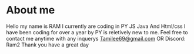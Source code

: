 # About me
Hello my name is RAM
I currently are coding in PY JS Java And Html/css
I have been coding for over a year by PY is reletively new to me.
Feel free to contact me anytime with any inquerys
Tamilee69@gmail.com OR Discord: Ram2
Thank you have a great day
